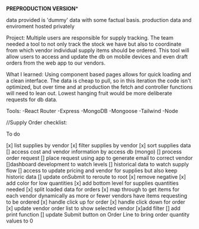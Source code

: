 **PREPRODUCTION VERSION***

data provided is 'dummy' data with some factual basis. production data and enviroment hosted privately

Project:
    Multiple users are responsible for supply tracking. The team needed a tool to not only track the stock we have but also to coordinate from which vendor individual supply items should be ordered. This tool will allow users to access and update the db on mobile devices and even draft orders from the web app to our vendors. 

What I learned:
    Using component based pages allows for quick loading and a clean interface. The data is cheap to pull, so in this iteration the code isn't optimized, but over time and at production the fetch and controller functions will need to lean out. Lowest hanging fruit would be more deliberate requests for db data.


Tools:
-React Router
-Express
-MongoDB
-Mongoose
-Tailwind
-Node


//Supply Order checklist:

To do

[x] list supplies by vendor
[x] filter supplies by vendor
[x] sort supplies data
[] access cost and vendor information by access db (mongo)
[] process order request 
    [] place request using app to generate email to correct vendor
[]dashboard development to watch levels
[] historical data to watch supply flow
[] access to update pricing and vendor for supplies but also keep historic data
[] update onSubmit to reroute to root
[x] remove negative
[x] add color for low quantities
[x] add bottom level for supplies quantities needed
[x] split loaded data for orders
    [x] map through to get items for each vendor dynamically as more or fewer vendors have items requesting to be ordered
[x] handle click up for order
[x] handle click down for order
[x] update vendor order list to show selected vendor
    [x]add filter
    [] add print function
[] update Submit button on Order Line to bring order quantity values to 0

